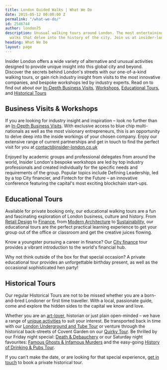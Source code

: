 ```yaml
---
title: London Guided Walks | What We Do
date: 2015-05-12 00:00:00 Z
permalink: "/what-we-do/"
id: 2546744
author: london75
description: Unusual walking tours around London. The most entertaining London guided
  walks that delve into the history of the city. Join us at insider-london.co.uk.
heading: What We Do
layout: page
---
```


Insider London offers a wide variety of alternative and unusual activities designed to provide unique insight into this global city and beyond. Discover the secrets behind London's streets with our one-of-a-kind walking tours, or gain rich industry insight from visits to the most innovative companies, and bespoke workshops led by industry experts. Read on to find out about our [In-Depth Business Visits](https://www.insider-london.co.uk/tours/in-depth-business-tour/), 
[Workshops](https://www.insider-london.co.uk/tours/in-depth-business-tour/), [Educational Tours](https://www.insider-london.co.uk/tours/educational-walking-tours/), ​and [Historical Tours](https://www.insider-london.co.uk/tours/historical-walking-tours/)

## Business Visits & Workshops

If you are looking for industry insight and inspiration – look no further than an [In-Depth Business Visits]([https://www.insider-london.co.uk/tours/in-depth-business-tour/). With exclusive access to blue chip multi-nationals as well as the most visionary entrepreneurs, this is an opportunity to delve deep into the inside workings of your chosen company. Enjoy our extensive range of current partnerships and get in touch to find the perfect visit for you at <a href="mailto:contact@insider-london.co.uk">contact@insider-london.co.uk</a>


Enjoyed by academic groups and professional delegates from around the world, Insider London's bespoke workshops are led by top industry professionals and created individually for the specific needs and requirements of the group. Popular topics include Defining Leadership, led by a top City financier, and Fintech for the Future – an innovative conference featuring the capital's most exciting blockchain start-ups.

## Educational Tours


Available for private booking only, our educational walking tours are a fun and fascinating exploration of London business, culture and history. From [Retail Design](/tours/retail-design/) to [Finance](/tours/london-finance-walking-tour/),  from [Modern Architecture](/tours/modern-architecture-tour/) to [Sustainability](/tours/cutting-edge-green-tour/), our educational tours are the perfect practical learning experience to get your group out of the office or classroom and get the creative juices flowing.


Know a youngster pursuing a career in finance? Our [City finance](/tours/london-finance-walking-tour/) tour provides a vibrant introduction to the world's financial hub.


Why not think outside of the box for that special occasion? A private educational tour provides an unforgettable birthday present, as well as the occasional sophisticated hen party!

## Historical Tours


Our regular Historical Tours are not to be missed whether you are a born-and-bred Londoner or first time traveller. With a local, passionate guide, come and explore the hidden sides to the capital we know and love.


Whether you are an [art-lover](/tours/street-art/), historian or just plain open-minded – we have a range of [unique activities](/tours/historical-walking-tours/) to suit your interest. Be transported back in time with our [London Underground and Tube Tour](/tours/london-underground-and-tube-tour/) or venture through the historical back-streets of Covent Garden on our [Quirky Tour](/tours/quirky-tour/). Be thrilled by our Friday night special: [Death & Debauchery](/tours/the-death-and-debauchery-tour/) or our Saturday night favourites: [Famous Ghosts & Infamous Murders](/tours/famous-ghosts-and-infamous-murders/) and the easy-going [History of Drinking & Pubs Tour](/tours/history-of-drinking-and-pubs/).

If you can't make the date, or are looking for that special experience, <a href="mailto:contact@insider-london.co.uk">get in touch</a>  to book a private historical tour. 